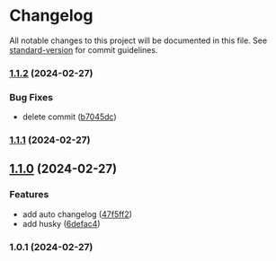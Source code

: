 # Changelog

All notable changes to this project will be documented in this file. See [standard-version](https://github.com/conventional-changelog/standard-version) for commit guidelines.

### [1.1.2](https://github.com/Mizerski/PawMatch-Front/compare/v1.1.1...v1.1.2) (2024-02-27)


### Bug Fixes

* delete commit ([b7045dc](https://github.com/Mizerski/PawMatch-Front/commit/b7045dccc7274c03af7ebb2e58c75c1aa2ce9cce))

### [1.1.1](https://github.com/Mizerski/PawMatch-Front/compare/v1.1.0...v1.1.1) (2024-02-27)

## [1.1.0](https://github.com/Mizerski/PawMatch-Front/compare/v1.0.1...v1.1.0) (2024-02-27)

### Features

- add auto changelog ([47f5ff2](https://github.com/Mizerski/PawMatch-Front/commit/47f5ff2114cf5a96d2f5b11aff3b5542dc9069c3))
- add husky ([6defac4](https://github.com/Mizerski/PawMatch-Front/commit/6defac41f935c7a960e58b5787984def0c6bbea1))

### 1.0.1 (2024-02-27)
